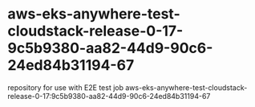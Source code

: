 # aws-eks-anywhere-test-cloudstack-release-0-17-9c5b9380-aa82-44d9-90c6-24ed84b31194-67
repository for use with E2E test job aws-eks-anywhere-test-cloudstack-release-0-17:9c5b9380-aa82-44d9-90c6-24ed84b31194-67
